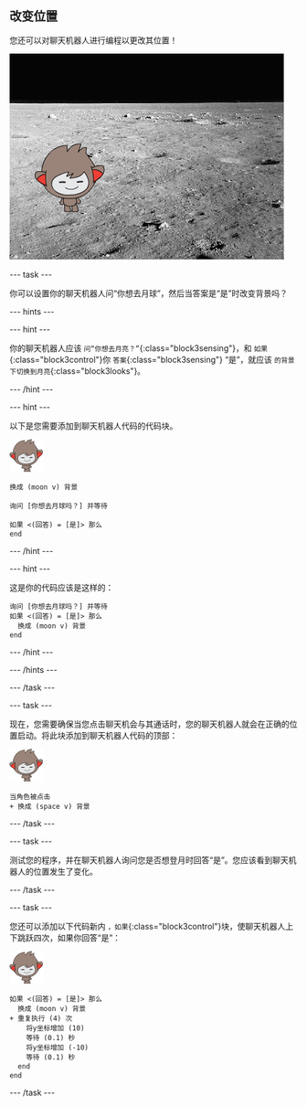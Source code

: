 ## 改变位置

您还可以对聊天机器人进行编程以更改其位置！

![测试修改背景](images/chatbot-backdrop-moon.png)

--- task ---

你可以设置你的聊天机器人问“你想去月球”，然后当答案是“是”时改变背景吗？

--- hints ---

--- hint ---

你的聊天机器人应该 `问“你想去月亮？”`{:class="block3sensing"}，和 `如果`{:class="block3control"}你 `答案`{:class="block3sensing"} “是”，就应该 `的背景下切换到月亮`{:class="block3looks"}。

--- /hint ---

--- hint ---

以下是您需要添加到聊天机器人代码的代码块。

![纳米精灵](images/nano-sprite.png)

```blocks3
换成 (moon v) 背景

询问 [你想去月球吗？] 并等待

如果 <(回答) = [是]> 那么
end
```

--- /hint ---

--- hint ---

这是你的代码应该是这样的：

```blocks3
询问 [你想去月球吗？] 并等待
如果 <(回答) = [是]> 那么 
  换成 (moon v) 背景
end
```

--- /hint ---

--- /hints ---

--- /task ---

--- task ---

现在，您需要确保当您点击聊天机会与其通话时，您的聊天机器人就会在正确的位置启动。将此块添加到聊天机器人代码的顶部：

![纳米精灵](images/nano-sprite.png)

```blocks3
当角色被点击
+ 换成 (space v) 背景
```

--- /task ---

--- task ---

测试您的程序，并在聊天机器人询问您是否想登月时回答“是”。您应该看到聊天机器人的位置发生了变化。

--- /task ---

--- task ---

您还可以添加以下代码新内 `，如果`{:class="block3control"}块，使聊天机器人上下跳跃四次，如果你回答“是”：

![纳米精灵](images/nano-sprite.png)

```blocks3
如果 <(回答) = [是]> 那么 
  换成 (moon v) 背景
+ 重复执行 (4) 次 
    将y坐标增加 (10)
    等待 (0.1) 秒
    将y坐标增加 (-10)
    等待 (0.1) 秒
  end
end
```

--- /task ---